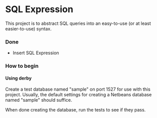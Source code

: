 # SQL Expression

This project is to abstract SQL queries into an easy-to-use (or at least easier-to-use) syntax.

### Done

- Insert SQL Expression

### How to begin

#### Using derby

Create a test database named "sample" on port 1527 for use with this project.
Usually, the default settings for creating a Netbeans database named "sample" should suffice.

When done creating the database, run the tests to see if they pass.

